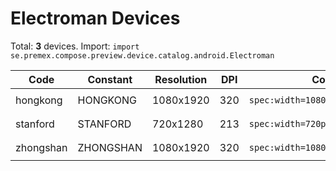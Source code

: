 # Electroman Devices

Total: **3** devices. Import: `import se.premex.compose.preview.device.catalog.android.Electroman`

| Code | Constant | Resolution | DPI | Compose Spec | Preview Usage |
|------|----------|------------|-----|-------------|---------------|
| hongkong | HONGKONG | 1080x1920 | 320 | `spec:width=1080px,height=1920px,dpi=320` | `@Preview(device = Electroman.HONGKONG)` |
| stanford | STANFORD | 720x1280 | 213 | `spec:width=720px,height=1280px,dpi=213` | `@Preview(device = Electroman.STANFORD)` |
| zhongshan | ZHONGSHAN | 1080x1920 | 320 | `spec:width=1080px,height=1920px,dpi=320` | `@Preview(device = Electroman.ZHONGSHAN)` |

<!-- Generated automatically. Do not edit manually. -->

